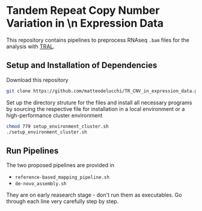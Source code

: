 # Tandem Repeat Copy Number Variation in \n Expression Data
This repository contains pipelines to preprocess RNAseq `.bam` files for the analysis with [TRAL](https://github.com/acg-team/tral).

## Setup and Installation of Dependencies
Download this repository
```bash
git clone https://github.com/matteodelucchi/TR_CNV_in_expression_data.git
```

Set up the directory struture for the files and install all necessary programs by sourcing the respective file for installation in a local environment or a high-performance cluster environment
```bash
chmod 779 setup_environment_cluster.sh
./setup_environment_cluster.sh
```

## Run Pipelines
The two proposed pipelines are provided in 
* `reference-based_mapping_pipeline.sh`
* `de-novo_assembly.sh`

They are on early reasearch stage - don't run them as executables.
Go through each line very carefully step by step.

